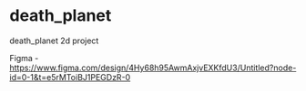 # death_planet
death_planet 2d project

Figma - https://www.figma.com/design/4Hy68h95AwmAxjvEXKfdU3/Untitled?node-id=0-1&t=e5rMToiBJ1PEGDzR-0
